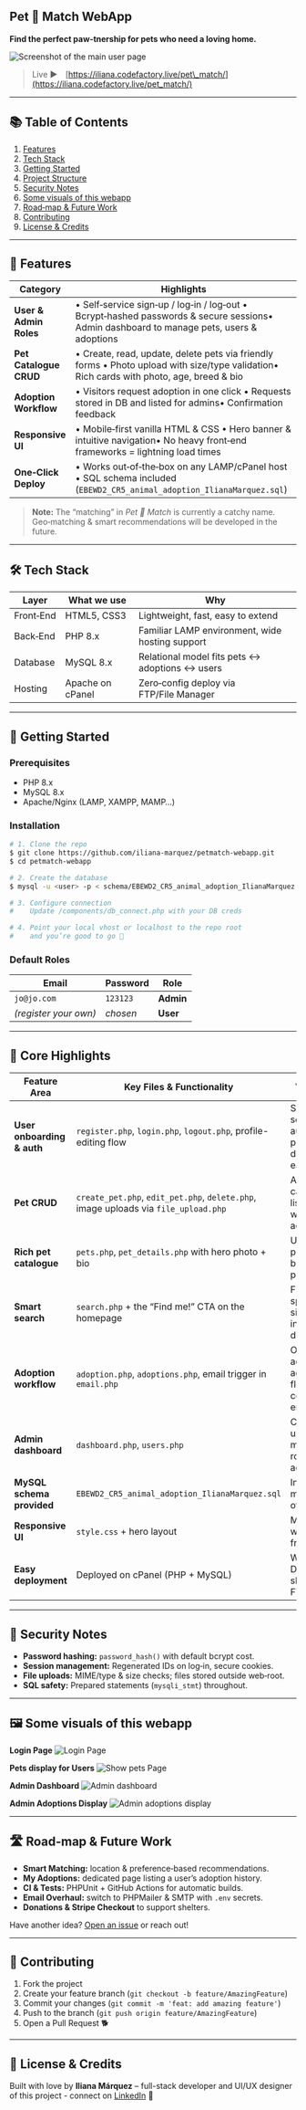 ## Pet 💜 Match WebApp ##
**Find the perfect paw‑tnership for pets who need a loving home.**

![Screenshot of the main user page](/images/Screenshot%202025-06-25%20at%2018.04.15.png)
> Live **▶︎** [https://iliana.codefactory.live/pet\_match/](https://iliana.codefactory.live/pet_match/)

---

## 📚 Table of Contents

1. [Features](#-features)
2. [Tech Stack](#-tech-stack)
3. [Getting Started](#-getting-started)
4. [Project Structure](#-project-structure)
5. [Security Notes](#-security-notes)
6. [Some visuals of this webapp](#-some-visuals-of-this-webapp)
7. [Road‑map & Future Work](#-road‑map--future-work)
8. [Contributing](#-contributing)
9. [License & Credits](#-license--credits)

---

## 🐾 Features

| Category               | Highlights                                                                                                                              |
| ---------------------- | --------------------------------------------------------------------------------------------------------------------------------------- |
| **User & Admin Roles** | • Self‑service sign‑up / log‑in / log‑out • Bcrypt‑hashed passwords & secure sessions• Admin dashboard to manage pets, users & adoptions |
| **Pet Catalogue CRUD** | • Create, read, update, delete pets via friendly forms • Photo upload with size/type validation• Rich cards with photo, age, breed & bio |
| **Adoption Workflow**  | • Visitors request adoption in one click • Requests stored in DB and listed for admins• Confirmation feedback        |
| **Responsive UI**      | • Mobile‑first vanilla HTML & CSS • Hero banner & intuitive navigation• No heavy front‑end frameworks = lightning load times             |
| **One‑Click Deploy**   | • Works out‑of‑the‑box on any LAMP/cPanel host • SQL schema included (`EBEWD2_CR5_animal_adoption_IlianaMarquez.sql`)                    |

> **Note:** The “matching” in *Pet 💜 Match* is currently a catchy name. Geo‑matching & smart recommendations will be developed in the future.

---

## 🛠️ Tech Stack

| Layer     | What we use      | Why                                             |
| --------- | ---------------- | ----------------------------------------------- |
| Front‑End | HTML5, CSS3      | Lightweight, fast, easy to extend               |
| Back‑End  | PHP 8.x          | Familiar LAMP environment, wide hosting support |
| Database  | MySQL 8.x        | Relational model fits pets ↔ adoptions ↔ users  |
| Hosting   | Apache on cPanel | Zero‑config deploy via FTP/File Manager         |

---

## 🚀 Getting Started

### Prerequisites

- PHP 8.x
- MySQL 8.x
- Apache/Nginx (LAMP, XAMPP, MAMP…)

### Installation

```bash
# 1. Clone the repo
$ git clone https://github.com/iliana-marquez/petmatch-webapp.git
$ cd petmatch-webapp

# 2. Create the database
$ mysql -u <user> -p < schema/EBEWD2_CR5_animal_adoption_IlianaMarquez.sql

# 3. Configure connection
#    Update /components/db_connect.php with your DB creds

# 4. Point your local vhost or localhost to the repo root
#    and you’re good to go 🎉
```

### Default Roles

| Email                  | Password | Role      |
| ---------------------- | -------- | --------- |
| `jo@jo.com` | `123123`  | **Admin** |
| *(register your own)*  | *chosen* | **User**  |

---

## 🌟 Core Highlights

| Feature Area                  | Key Files & Functionality                                                                     | Value & Impact
|------------------------|----------------------------------------------------------------------------------------------------|--------------------------------------------------------------------------------|
| **User onboarding & auth** | `register.php`, `login.php`, `logout.php`, profile-editing flow                                    | Smooth sign-up, session-based authentication, personal dashboard for each user |
| **Pet CRUD**           | `create_pet.php`, `edit_pet.php`, `delete.php`, image uploads via `file_upload.php`                | Admins/shelters can manage listings easily without DB access                   |
| **Rich pet catalogue** | `pets.php`, `pet_details.php` with hero photo + bio                                                 | Users browse by photo, age, breed, and pet personality                         |
| **Smart search**       | `search.php` + the “Find me!” CTA on the homepage                                                  | Filters by species, age, size. A more intuitive discovery                         |
| **Adoption workflow**  | `adoption.php`, `adoptions.php`, email trigger in `email.php`                                      | One-click adoption with admin approval flow & confirmation email               |
| **Admin dashboard**    | `dashboard.php`, `users.php`                                                                       | Central place for user/pet/adoption management; role-based access control      |
| **MySQL schema provided** | `EBEWD2_CR5_animal_adoption_IlianaMarquez.sql`                                                       | Instant DB setup makes it easy for others to deploy                            |
| **Responsive UI**      | `style.css` + hero layout                                                                          | Mobile-friendly with no external frameworks                            |
| **Easy deployment**    | Deployed on cPanel (PHP + MySQL)                                                                  | Works without Docker—ideal for shared hosting or FTP workflows                 |

---

## 🔐 Security Notes

- **Password hashing:** `password_hash()` with default bcrypt cost.
- **Session management:** Regenerated IDs on log‑in, secure cookies.
- **File uploads:** MIME/type & size checks; files stored outside web‑root.
- **SQL safety:** Prepared statements (`mysqli_stmt`) throughout.

---

## 🖼️ Some visuals of this webapp

**Login Page**
![Login Page](/images/login_page.png)  

**Pets display for Users**
![Show pets Page](/images/pet_display.png)

**Admin Dashboard** 
![Admin dashboard](/images/admin_dashboard.png)

**Admin Adoptions Display**
![Admin adoptions display](/images/admin_adoptions_display.png)

---

## 🛣️ Road‑map & Future Work

- **Smart Matching:** location & preference‑based recommendations.
- **My Adoptions:** dedicated page listing a user’s adoption history.
- **CI & Tests:** PHPUnit + GitHub Actions for automatic builds.
- **Email Overhaul:** switch to PHPMailer & SMTP with `.env` secrets.
- **Donations & Stripe Checkout** to support shelters.

Have another idea? [Open an issue](https://github.com/iliana-marquez/petmatch-webapp/issues/new) or reach out!

---

## 🤝 Contributing

1. Fork the project
2. Create your feature branch (`git checkout -b feature/AmazingFeature`)
3. Commit your changes (`git commit -m 'feat: add amazing feature'`)
4. Push to the branch (`git push origin feature/AmazingFeature`)
5. Open a Pull Request 🐕

---

## 📝 License & Credits

Built with love by **Iliana Márquez** – full-stack developer and UI/UX designer of this project  - connect on [LinkedIn](https://www.linkedin.com/in/iliana-marquez-3b6795339/) 💜

